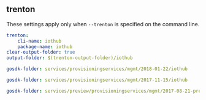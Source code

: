 
## trenton

These settings apply only when `--trenton` is specified on the command line.

``` yaml $(trenton)
trenton:
    cli-name: iothub
    package-name: iothub
clear-output-folder: true
output-folder: $(trenton-output-folder)/iothub
```

``` yaml $(tag)=='package-2018-01' && $(trenton)
gosdk-folder: services/provisioningservices/mgmt/2018-01-22/iothub
```

``` yaml $(tag)=='package-2017-11' && $(trenton)
gosdk-folder: services/provisioningservices/mgmt/2017-11-15/iothub
```

``` yaml $(tag)=='package-2017-08' && $(trenton)
gosdk-folder: services/preview/provisioningservices/mgmt/2017-08-21-preview/iothub
```
